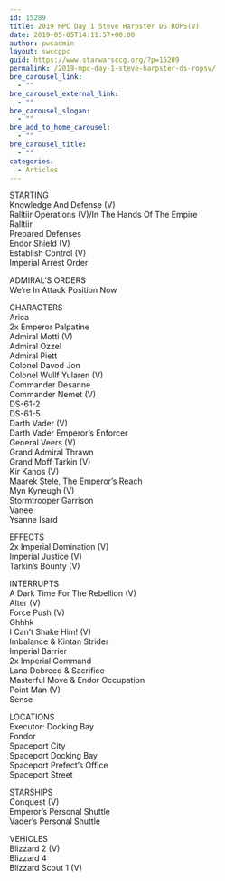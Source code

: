 ```yaml
---
id: 15289
title: 2019 MPC Day 1 Steve Harpster DS ROPS(V)
date: 2019-05-05T14:11:57+00:00
author: pwsadmin
layout: swccgpc
guid: https://www.starwarsccg.org/?p=15289
permalink: /2019-mpc-day-1-steve-harpster-ds-ropsv/
bre_carousel_link:
  - ""
bre_carousel_external_link:
  - ""
bre_carousel_slogan:
  - ""
bre_add_to_home_carousel:
  - ""
bre_carousel_title:
  - ""
categories:
  - Articles
---
```

  


STARTING  
Knowledge And Defense (V)  
Ralltiir Operations (V)/In The Hands Of The Empire  
Ralltiir  
Prepared Defenses  
Endor Shield (V)  
Establish Control (V)  
Imperial Arrest Order

ADMIRAL’S ORDERS  
We&#8217;re In Attack Position Now

CHARACTERS  
Arica  
2x Emperor Palpatine  
Admiral Motti (V)  
Admiral Ozzel  
Admiral Piett  
Colonel Davod Jon  
Colonel Wullf Yularen (V)  
Commander Desanne  
Commander Nemet (V)  
DS-61-2  
DS-61-5  
Darth Vader (V)  
Darth Vader Emperor’s Enforcer   
General Veers (V)  
Grand Admiral Thrawn  
Grand Moff Tarkin (V)  
Kir Kanos (V)  
Maarek Stele, The Emperor&#8217;s Reach  
Myn Kyneugh (V)  
Stormtrooper Garrison  
Vanee  
Ysanne Isard

EFFECTS  
2x Imperial Domination (V)  
Imperial Justice (V)  
Tarkin&#8217;s Bounty (V)

INTERRUPTS  
A Dark Time For The Rebellion (V)  
Alter (V)  
Force Push (V)  
Ghhhk  
I Can&#8217;t Shake Him! (V)  
Imbalance & Kintan Strider  
Imperial Barrier  
2x Imperial Command  
Lana Dobreed & Sacrifice  
Masterful Move & Endor Occupation  
Point Man (V)  
Sense

LOCATIONS  
Executor: Docking Bay  
Fondor  
Spaceport City  
Spaceport Docking Bay  
Spaceport Prefect&#8217;s Office  
Spaceport Street

STARSHIPS  
Conquest (V)  
Emperor&#8217;s Personal Shuttle  
Vader&#8217;s Personal Shuttle

VEHICLES  
Blizzard 2 (V)  
Blizzard 4  
Blizzard Scout 1 (V)